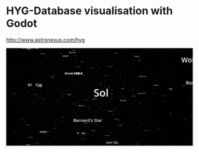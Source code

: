 # HYG-Database visualisation with Godot 

http://www.astronexus.com/hyg

![Screenshot](https://raw.githubusercontent.com/HenriMichelon/hyg-stars/main/screenshot.png)
